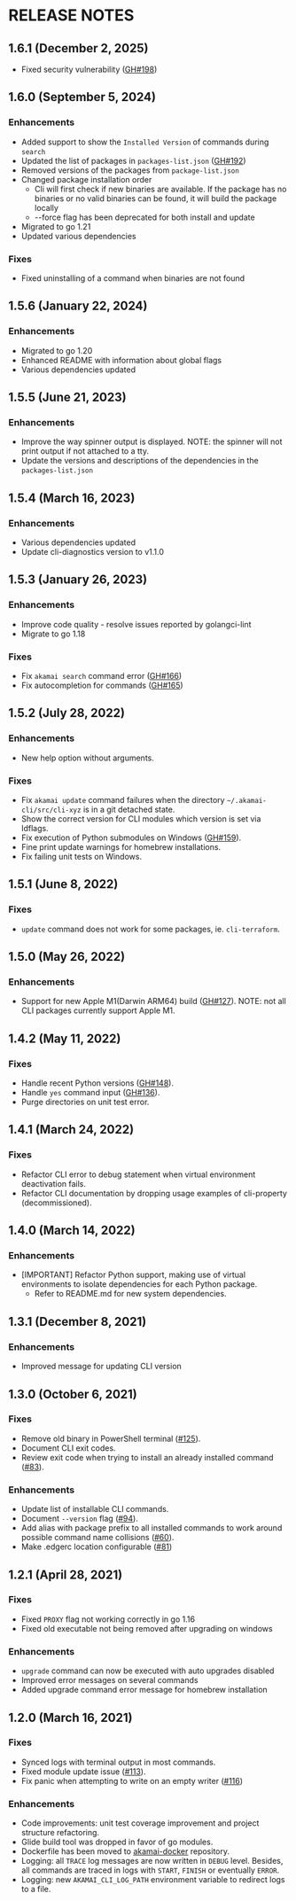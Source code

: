 # RELEASE NOTES

## 1.6.1 (December 2, 2025)

* Fixed security vulnerability ([GH#198](https://github.com/akamai/cli/pull/198))

## 1.6.0 (September 5, 2024)

### Enhancements

* Added support to show the `Installed Version` of commands during `search`
* Updated the list of packages in `packages-list.json` ([GH#192](https://github.com/akamai/cli/issues/192))
* Removed versions of the packages from `package-list.json`
* Changed package installation order
    * Cli will first check if new binaries are available. If the package has no binaries or no valid
      binaries can be found, it will build the package locally
    * --force flag has been deprecated for both install and update
* Migrated to go 1.21
* Updated various dependencies

### Fixes

* Fixed uninstalling of a command when binaries are not found

## 1.5.6 (January 22, 2024)

### Enhancements

* Migrated to go 1.20
* Enhanced README with information about global flags
* Various dependencies updated

## 1.5.5 (June 21, 2023)

### Enhancements

* Improve the way spinner output is displayed. NOTE: the spinner will not print output if not attached to a tty.
* Update the versions and descriptions of the dependencies in the `packages-list.json`

## 1.5.4 (March 16, 2023)

### Enhancements

* Various dependencies updated
* Update cli-diagnostics version to v1.1.0

## 1.5.3 (January 26, 2023)

### Enhancements

* Improve code quality - resolve issues reported by golangci-lint
* Migrate to go 1.18

### Fixes

* Fix `akamai search` command error ([GH#166](https://github.com/akamai/cli/issues/166))
* Fix autocompletion for commands ([GH#165](https://github.com/akamai/cli/issues/165))

## 1.5.2 (July 28, 2022)

### Enhancements

* New help option without arguments.

### Fixes

* Fix `akamai update` command failures when the directory `~/.akamai-cli/src/cli-xyz` is in a git detached state.
* Show the correct version for CLI modules which version is set via ldflags.
* Fix execution of Python submodules on Windows ([GH#159](https://github.com/akamai/cli/issues/159)).
* Fine print update warnings for homebrew installations.
* Fix failing unit tests on Windows.

## 1.5.1 (June 8, 2022)

### Fixes

* `update` command does not work for some packages, ie. `cli-terraform`.

## 1.5.0 (May 26, 2022)

### Enhancements

* Support for new Apple M1(Darwin ARM64) build ([GH#127](https://github.com/akamai/cli/issues/127)). NOTE: not all CLI packages currently support Apple M1.

## 1.4.2 (May 11, 2022)

### Fixes

* Handle recent Python versions ([GH#148](https://github.com/akamai/cli/issues/148)).
* Handle `yes` command input ([GH#136](https://github.com/akamai/cli/issues/136)).
* Purge directories on unit test error.

## 1.4.1 (March 24, 2022)

### Fixes

* Refactor CLI error to debug statement when virtual environment deactivation fails.
* Refactor CLI documentation by dropping usage examples of cli-property (decommissioned).

## 1.4.0 (March 14, 2022)

### Enhancements

* [IMPORTANT] Refactor Python support, making use of virtual environments to isolate dependencies for each Python package.
  * Refer to README.md for new system dependencies.

## 1.3.1 (December 8, 2021)

### Enhancements

* Improved message for updating CLI version

## 1.3.0 (October 6, 2021)

### Fixes

* Remove old binary in PowerShell terminal ([#125](https://github.com/akamai/cli/issues/125)).
* Document CLI exit codes.
* Review exit code when trying to install an already installed command ([#83](https://github.com/akamai/cli/issues/83)).

### Enhancements
* Update list of installable CLI commands.
* Document `--version` flag ([#94](https://github.com/akamai/cli/issues/94)).
* Add alias with package prefix to all installed commands to work around possible command name collisions ([#60](https://github.com/akamai/cli/issues/60)).
* Make .edgerc location configurable ([#81](https://github.com/akamai/cli/issues/81))

## 1.2.1 (April 28, 2021)

### Fixes
* Fixed `PROXY` flag not working correctly in go 1.16
* Fixed old executable not being removed after upgrading on windows

### Enhancements
* `upgrade` command can now be executed with auto upgrades disabled
* Improved error messages on several commands
* Added upgrade command error message for homebrew installation 

## 1.2.0 (March 16, 2021)

### Fixes
* Synced logs with terminal output in most commands.
* Fixed module update issue ([#113](https://github.com/akamai/cli/issues/113)).
* Fix panic when attempting to write on an empty writer ([#116](https://github.com/akamai/cli/issues/116))

### Enhancements
* Code improvements: unit test coverage improvement and project structure refactoring.
* Glide build tool was dropped in favor of go modules.
* Dockerfile has been moved to [akamai-docker](https://github.com/akamai/akamai-docker/) repository.
* Logging: all `TRACE` log messages are now written in `DEBUG` level. Besides, all commands are traced in logs with `START`, `FINISH` or eventually `ERROR`.
* Logging: new `AKAMAI_CLI_LOG_PATH` environment variable to redirect logs to a file.

